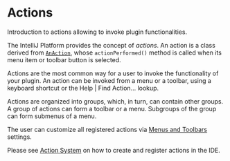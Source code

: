 <!-- Copyright 2000-2023 JetBrains s.r.o. and contributors. Use of this source code is governed by the Apache 2.0 license. -->

# Actions

<link-summary>Introduction to actions allowing to invoke plugin functionalities.</link-summary>

The IntelliJ Platform provides the concept of _actions_.
An action is a class derived from [`AnAction`](%gh-ic%/platform/editor-ui-api/src/com/intellij/openapi/actionSystem/AnAction.java), whose `actionPerformed()` method is called when its menu item or toolbar button is selected.

Actions are the most common way for a user to invoke the functionality of your plugin.
An action can be invoked from a menu or a toolbar, using a keyboard shortcut or the <ui-path>Help | Find Action...</ui-path> lookup.

Actions are organized into groups, which, in turn, can contain other groups.
A group of actions can form a toolbar or a menu.
Subgroups of the group can form submenus of a menu.

The user can customize all registered actions via [Menus and Toolbars](https://www.jetbrains.com/help/idea/customize-actions-menus-and-toolbars.html) settings.

Please see [Action System](basic_action_system.md) on how to create and register actions in the IDE.
